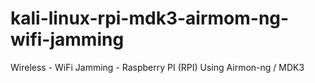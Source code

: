 # kali-linux-rpi-mdk3-airmom-ng-wifi-jamming
Wireless - WiFi Jamming - Raspberry PI (RPI) Using Airmon-ng / MDK3
